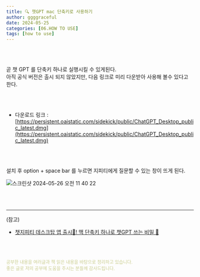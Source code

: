 ```yaml
---
title: 🔍 챗GPT mac 단축키로 사용하기
author: ggggraceful
date: 2024-05-25
categories: [06.HOW TO USE]
tags: [how to use]
---
```


<br/>
<br/>

곧 챗 GPT 를 단축키 하나로 실행시킬 수 있게된다.  
아직 공식 버전은 출시 되지 않았지만, 다음 링크로 미리 다운받아 사용해 볼수 있다고 한다.  

<br/>
<br/>

- 다운로드 링크 :  
  [https://persistent.oaistatic.com/sidekick/public/ChatGPT_Desktop_public_latest.dmg](https://persistent.oaistatic.com/sidekick/public/ChatGPT_Desktop_public_latest.dmg)

<br/>
<br/>

설치 후 option + space bar 를 누르면 지피티에게 질문할 수 있는 창이 뜨게 된다.

![스크린샷 2024-05-26 오전 11 40 22](https://github.com/ggggraceful/ggggraceful/assets/109974940/948b059d-a7c1-40f0-a228-ce14d59080d1)

<br/>
<br/>

---

(참고)

- [챗지피티 데스크탑 앱 출시🚀! 맥 단축키 하나로 챗GPT 쓰는 비밀 🤫](https://gongbuhow.com/posts/unleash-chatgpt-power-on-mac-with-shortcut/)


<br/>
<br/>

<span style="font-size: 12px; color:  #cbce91"> 공부한 내용을 여러글과 책 읽은 내용을 바탕으로 정리하고 있습니다.</span>  
<span style="font-size: 12px; color:  #cbce91"> 좋은 글로 저의 공부에 도움을 주시는 분들께 감사드립니다. </span>

<!--

❤️면접예상질문 ❤️

-->
